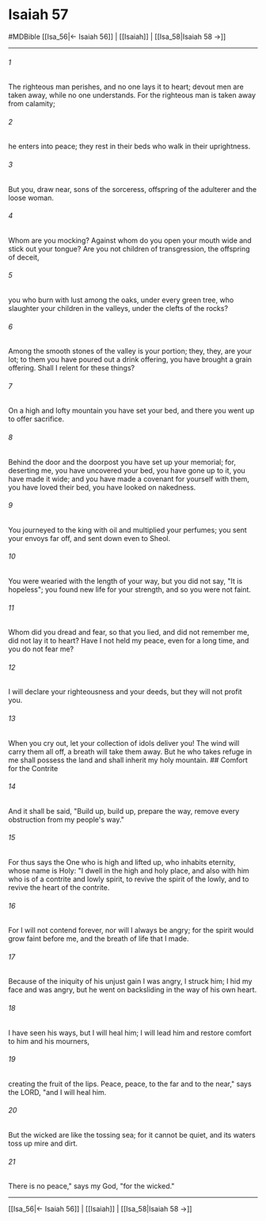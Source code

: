 # Isaiah 57
#MDBible
[[Isa_56|← Isaiah 56]] | [[Isaiah]] | [[Isa_58|Isaiah 58 →]]

***

###### 1 
The righteous man perishes, and no one lays it to heart; devout men are taken away, while no one understands. For the righteous man is taken away from calamity; 

###### 2 
he enters into peace; they rest in their beds who walk in their uprightness. 

###### 3 
But you, draw near, sons of the sorceress, offspring of the adulterer and the loose woman. 

###### 4 
Whom are you mocking? Against whom do you open your mouth wide and stick out your tongue? Are you not children of transgression, the offspring of deceit, 

###### 5 
you who burn with lust among the oaks, under every green tree, who slaughter your children in the valleys, under the clefts of the rocks? 

###### 6 
Among the smooth stones of the valley is your portion; they, they, are your lot; to them you have poured out a drink offering, you have brought a grain offering. Shall I relent for these things? 

###### 7 
On a high and lofty mountain you have set your bed, and there you went up to offer sacrifice. 

###### 8 
Behind the door and the doorpost you have set up your memorial; for, deserting me, you have uncovered your bed, you have gone up to it, you have made it wide; and you have made a covenant for yourself with them, you have loved their bed, you have looked on nakedness. 

###### 9 
You journeyed to the king with oil and multiplied your perfumes; you sent your envoys far off, and sent down even to Sheol. 

###### 10 
You were wearied with the length of your way, but you did not say, "It is hopeless"; you found new life for your strength, and so you were not faint. 

###### 11 
Whom did you dread and fear, so that you lied, and did not remember me, did not lay it to heart? Have I not held my peace, even for a long time, and you do not fear me? 

###### 12 
I will declare your righteousness and your deeds, but they will not profit you. 

###### 13 
When you cry out, let your collection of idols deliver you! The wind will carry them all off, a breath will take them away. But he who takes refuge in me shall possess the land and shall inherit my holy mountain. ## Comfort for the Contrite 

###### 14 
And it shall be said, "Build up, build up, prepare the way, remove every obstruction from my people's way." 

###### 15 
For thus says the One who is high and lifted up, who inhabits eternity, whose name is Holy: "I dwell in the high and holy place, and also with him who is of a contrite and lowly spirit, to revive the spirit of the lowly, and to revive the heart of the contrite. 

###### 16 
For I will not contend forever, nor will I always be angry; for the spirit would grow faint before me, and the breath of life that I made. 

###### 17 
Because of the iniquity of his unjust gain I was angry, I struck him; I hid my face and was angry, but he went on backsliding in the way of his own heart. 

###### 18 
I have seen his ways, but I will heal him; I will lead him and restore comfort to him and his mourners, 

###### 19 
creating the fruit of the lips. Peace, peace, to the far and to the near," says the LORD, "and I will heal him. 

###### 20 
But the wicked are like the tossing sea; for it cannot be quiet, and its waters toss up mire and dirt. 

###### 21 
There is no peace," says my God, "for the wicked." 

***

[[Isa_56|← Isaiah 56]] | [[Isaiah]] | [[Isa_58|Isaiah 58 →]]
